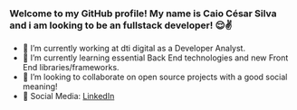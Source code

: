 ### Welcome to my GitHub profile! My name is Caio César Silva and i am looking to be an fullstack developer! :relieved::v:

- :rocket: I’m currently working at dti digital as a Developer Analyst.
- :book: I’m currently learning essential Back End technologies and new Front End libraries/frameworks.
- :punch: I’m looking to collaborate on open source projects with a good social meaning!
- :satellite: Social Media: [LinkedIn](https://www.linkedin.com/in/caio-c%C3%A9sar-silva-1aa8b7101/) 
